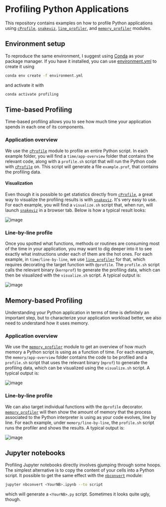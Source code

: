 # Profiling Python Applications

This repository contains examples on how to profile Python applications using [`cProfile`](https://docs.python.org/3/library/profile.html#module-cProfile), [`snakeviz`](http://jiffyclub.github.io/snakeviz/), [`line_profiler`](https://github.com/pyutils/line_profiler), and [`memory_profiler`](https://pypi.org/project/memory-profiler/) modules.

## Environment setup
To reproduce the same environment, I suggest using [Conda](https://docs.conda.io/projects/conda/en/latest/index.html) as your package manager. If you have it installed, you can use [environment.yml](./environment.yml) to create it using
```bash
conda env create -f environment.yml
```
and activate it with
```bash
conda activate profiling
```

## Time-based Profiling
Time-based profiling allows you to see how much time your application spends in each one of its components. 

### Application overview
We use the [`cProfile`](https://docs.python.org/3/library/profile.html#module-cProfile) module to profile an entire Python script. In each example folder, you will find a `time/app-overview` folder that contains the relevant code, along with a `profile.sh` script that will run the Python code with [`cProfile`](https://docs.python.org/3/library/profile.html#module-cProfile) on. This script will generate a file `example.prof`, that contains the profiling data.

#### Visualization
Even though it is possible to get statistics directly from [`cProfile`](https://docs.python.org/3/library/profile.html#module-cProfile), a great way to visualize the profiling results is with [`snakeviz`](http://jiffyclub.github.io/snakeviz/). It's very easy to use. For each example, you will find a `visualize.sh` script that, when run, will launch [`snakeviz`](http://jiffyclub.github.io/snakeviz/) in a browser tab. Below is how a typical result looks:

![image](https://user-images.githubusercontent.com/84105092/168884846-dd00fb5b-66f8-43f9-80e3-2db988e120f9.png)


### Line-by-line profile
Once you spotted what functions, methods or routines are consuming most of the time in your application, you may want to dig deeper into it to see exactly what instructions under each of them are the hot ones. For each example, in `time/line-by-line`, we use [`line_profiler`](https://github.com/pyutils/line_profiler) for that, which requires decorating the target function with `@profile`. The `profile.sh` script calls the relevant binary (`kernprof`) to generate the profiling data, which can then be visualized with the `visualize.sh` script. A typical output is:

![image](https://user-images.githubusercontent.com/84105092/168885257-e44b60fc-03f3-413c-83fc-a1920678e999.png)


## Memory-based Profiling
Understanding your Python application in terms of time is definitely an important step, but to characterize your application workload better, we also need to understand how it uses memory. 

### Application overview
We use the [`memory_profiler`](https://pypi.org/project/memory-profiler/) module to get an overview of how much memory a Python script is using as a function of time. For each example, the `memory/app-overview` folder contains the code to be profiled and a `profile.sh` script that uses the relevant binary (`mprof`) to generate the profiling data, which can be visualized using the `visualize.sh` script. A typical output is:

![image](https://user-images.githubusercontent.com/84105092/168886421-18e657d5-f81b-4c82-a54c-2265e06ba901.png)

### Line-by-line profile
We can also target individual functions with the `@profile` decorator. [`memory_profiler`](https://pypi.org/project/memory-profiler/) will then show the amount of memory that the process associated to the Python interpreter is using as your code evolves, line by line. For each example, under `memory/line-by-line`, the `profile.sh` script runs the profiler and shows the results. A typical output is:

![image](https://user-images.githubusercontent.com/84105092/168887141-c6379677-7cb1-4387-9349-772dd9ba145e.png)


## Jupyter notebooks
Profiling Jupyter notebooks directly involves gjumping through some hoops. The simplest alternative is to copy the content of your cells into a Python script. It possible to get the same effect with the [`nbconvert`](https://nbconvert.readthedocs.io/en/latest/index.html) module:

```bash
jupyter nbconvert <YourNB>.ipynb --to script
```

which will generate a `<YourNB>.py` script. Sometimes it looks quite ugly, though.
